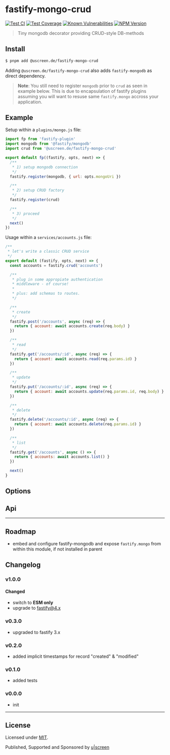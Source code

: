 # fastify-mongo-crud

[![Test CI](https://github.com/uscreen/fastify-mongo-crud/actions/workflows/main.yml/badge.svg)](https://github.com/uscreen/fastify-mongo-crud/actions/workflows/node.js.yml)
[![Test Coverage](https://coveralls.io/repos/github/uscreen/fastify-mongo-crud/badge.svg?branch=main)](https://coveralls.io/github/uscreen/fastify-mongo-crud?branch=main)
[![Known Vulnerabilities](https://snyk.io/test/github/uscreen/fastify-mongo-crud/badge.svg?targetFile=package.json)](https://snyk.io/test/github/uscreen/fastify-mongo-crud?targetFile=package.json)
[![NPM Version](https://badge.fury.io/js/@uscreen.de%2Ffastify-mongo-crud.svg)](https://badge.fury.io/js/@uscreen.de%2Ffastify-mongo-crud)

> Tiny mongodb decorator providing CRUD-style DB-methods

## Install

```sh
$ pnpm add @uscreen.de/fastify-mongo-crud
```

Adding `@uscreen.de/fastify-mongo-crud` also adds `fastify-mongodb` as direct dependency.

> __Note__: You still need to register `mongodb` prior to `crud` as seen in example below. This is due to encapsulation of fastify plugins assuming you will want to resuse same `fastify.mongo` accross your application.

## Example

Setup within a `plugins/mongo.js` file:

```js
import fp from 'fastify-plugin'
import mongodb from '@fastify/mongodb'
import crud from '@uscreen.de/fastify-mongo-crud'

export default fp((fastify, opts, next) => {
  /**
   * 1) setup mongodb connection
   */
  fastify.register(mongodb, { url: opts.mongoUri })

  /**
   * 2) setup CRUD factory
   */
  fastify.register(crud)

  /**
   * 3) proceed
   */
  next()
})

```

Usage within a `services/accounts.js` file:

```js
/**
 * let's write a classic CRUD service
 */
export default (fastify, opts, next) => {
  const accounts = fastify.crud('accounts')

  /**
   * plug in some appropiate authentication
   * middleware - of course!
   *
   * plus: add schemas to routes.
   */

  /**
   * create
   */
  fastify.post('/accounts', async (req) => {
    return { account: await accounts.create(req.body) }
  })

  /**
   * read
   */
  fastify.get('/accounts/:id', async (req) => {
    return { account: await accounts.read(req.params.id) }
  })

  /**
   * update
   */
  fastify.put('/accounts/:id', async (req) => {
    return { account: await accounts.update(req.params.id, req.body) }
  })

  /**
   * delete
   */
  fastify.delete('/accounts/:id', async (req) => {
    return { account: await accounts.delete(req.params.id) }
  })

  /**
   * list
   */
  fastify.get('/accounts', async () => {
    return { accounts: await accounts.list() }
  })

  next()
}
```

## Options

## Api

---

## Roadmap

- embed and configure fastify-mongodb and expose `fastify.mongo` from within this module, if not installed in parent

## Changelog

### v1.0.0

#### Changed

- switch to __ESM only__
- upgrade to fastify@4.x

### v0.3.0

- upgraded to fastify 3.x

### v0.2.0

- added implicit timestamps for record "created" & "modified"

### v0.1.0

- added tests

### v0.0.0

- init

---

## License

Licensed under [MIT](./LICENSE).

Published, Supported and Sponsored by [u|screen](https://uscreen.de)
